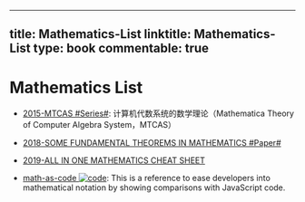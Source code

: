 
---
title: Mathematics-List
linktitle: Mathematics-List
type: book
commentable: true
---

# Mathematics List

- [2015-MTCAS #Series#](https://github.com/Cactus-proj/MTCAS): 计算机代数系统的数学理论（Mathematica Theory of Computer Algebra System，MTCAS）

- [2018-SOME FUNDAMENTAL THEOREMS IN MATHEMATICS #Paper#](https://arxiv.org/pdf/1807.08416.pdf)

- [2019-ALL IN ONE MATHEMATICS CHEAT SHEET](https://ourway.keybase.pub/mathematics_cheat_sheet.pdf)

- [math-as-code ![code](https://ng-tech.icu/assets/code.svg)](https://github.com/Jam3/math-as-code): This is a reference to ease developers into mathematical notation by showing comparisons with JavaScript code.

    